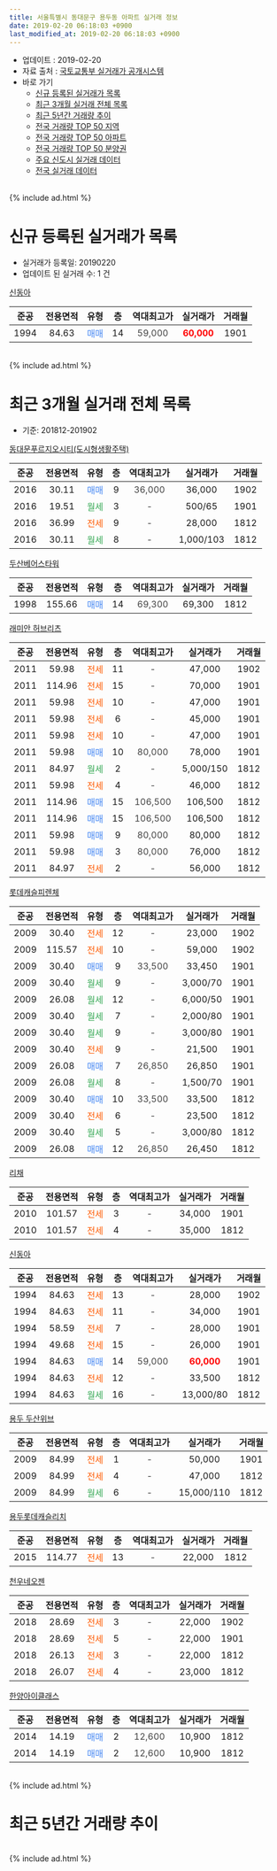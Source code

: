 ```yaml
---
title: 서울특별시 동대문구 용두동 아파트 실거래 정보
date: 2019-02-20 06:18:03 +0900
last_modified_at: 2019-02-20 06:18:03 +0900
---
```


* 업데이트 : 2019-02-20
* 자료 출처 : [국토교통부 실거래가 공개시스템](http://rt.molit.go.kr)
* 바로 가기
    * [신규 등록된 실거래가 목록](#신규-등록된-실거래가-목록)
    * [최근 3개월 실거래 전체 목록](#최근-3개월-실거래-전체-목록)
    * [최근 5년간 거래량 추이](#최근-5년간-거래량-추이)
    * [전국 거래량 TOP 50 지역](https://inasie.github.io/apt-trade-info/최근-3개월-전국에서-가장-거래가-많이-발생한-지역)
    * [전국 거래량 TOP 50 아파트](https://inasie.github.io/apt-trade-info/최근-3개월-전국에서-가장-거래가-많이-발생한-아파트)
    * [전국 거래량 TOP 50 분양권](https://inasie.github.io/apt-trade-info/최근-3개월-전국에서-가장-거래가-많이-발생한-분양권)
    * [주요 신도시 실거래 데이터](https://inasie.github.io/apt-trade-info/주요-신도시)
    * [전국 실거래 데이터](https://inasie.github.io/apt-trade-info/전국)
<br>
{% include ad.html %}
<br>

# 신규 등록된 실거래가 목록
* 실거래가 등록일: 20190220
* 업데이트 된 실거래 수: 1 건


[신동아](https://search.naver.com/search.naver?query=%EC%84%9C%EC%9A%B8%ED%8A%B9%EB%B3%84%EC%8B%9C+%EB%8F%99%EB%8C%80%EB%AC%B8%EA%B5%AC+%EC%9A%A9%EB%91%90%EB%8F%99+%EC%8B%A0%EB%8F%99%EC%95%84)

|준공|전용면적|유형|층|역대최고가|실거래가|거래월|
|:---:|:---:|:---:|:---:|:---:|:---:|:---:|
|1994|84.63|<span style="color:#4285f3">매매</span>|14|<span style="color:#444444">59,000</span>|<b><span style="color:#ff0000">60,000</span></b>|1901|


<br>
{% include ad.html %}
<br>

# 최근 3개월 실거래 전체 목록
* 기준: 201812-201902


[동대문푸르지오시티(도시형생활주택)](https://search.naver.com/search.naver?query=%EC%84%9C%EC%9A%B8%ED%8A%B9%EB%B3%84%EC%8B%9C+%EB%8F%99%EB%8C%80%EB%AC%B8%EA%B5%AC+%EC%9A%A9%EB%91%90%EB%8F%99+%EB%8F%99%EB%8C%80%EB%AC%B8%ED%91%B8%EB%A5%B4%EC%A7%80%EC%98%A4%EC%8B%9C%ED%8B%B0%28%EB%8F%84%EC%8B%9C%ED%98%95%EC%83%9D%ED%99%9C%EC%A3%BC%ED%83%9D%29)

|준공|전용면적|유형|층|역대최고가|실거래가|거래월|
|:---:|:---:|:---:|:---:|:---:|:---:|:---:|
|2016|30.11|<span style="color:#4285f3">매매</span>|9|<span style="color:#444444">36,000</span>|36,000|1902|
|2016|19.51|<span style="color:#34a853">월세</span>|3|<span style="color:#444444">-</span>|500/65|1901|
|2016|36.99|<span style="color:#ff5a00">전세</span>|9|<span style="color:#444444">-</span>|28,000|1812|
|2016|30.11|<span style="color:#34a853">월세</span>|8|<span style="color:#444444">-</span>|1,000/103|1812|

[두산베어스타워](https://search.naver.com/search.naver?query=%EC%84%9C%EC%9A%B8%ED%8A%B9%EB%B3%84%EC%8B%9C+%EB%8F%99%EB%8C%80%EB%AC%B8%EA%B5%AC+%EC%9A%A9%EB%91%90%EB%8F%99+%EB%91%90%EC%82%B0%EB%B2%A0%EC%96%B4%EC%8A%A4%ED%83%80%EC%9B%8C)

|준공|전용면적|유형|층|역대최고가|실거래가|거래월|
|:---:|:---:|:---:|:---:|:---:|:---:|:---:|
|1998|155.66|<span style="color:#4285f3">매매</span>|14|<span style="color:#444444">69,300</span>|69,300|1812|

[래미안 허브리츠](https://search.naver.com/search.naver?query=%EC%84%9C%EC%9A%B8%ED%8A%B9%EB%B3%84%EC%8B%9C+%EB%8F%99%EB%8C%80%EB%AC%B8%EA%B5%AC+%EC%9A%A9%EB%91%90%EB%8F%99+%EB%9E%98%EB%AF%B8%EC%95%88+%ED%97%88%EB%B8%8C%EB%A6%AC%EC%B8%A0)

|준공|전용면적|유형|층|역대최고가|실거래가|거래월|
|:---:|:---:|:---:|:---:|:---:|:---:|:---:|
|2011|59.98|<span style="color:#ff5a00">전세</span>|11|<span style="color:#444444">-</span>|47,000|1902|
|2011|114.96|<span style="color:#ff5a00">전세</span>|15|<span style="color:#444444">-</span>|70,000|1901|
|2011|59.98|<span style="color:#ff5a00">전세</span>|10|<span style="color:#444444">-</span>|47,000|1901|
|2011|59.98|<span style="color:#ff5a00">전세</span>|6|<span style="color:#444444">-</span>|45,000|1901|
|2011|59.98|<span style="color:#ff5a00">전세</span>|10|<span style="color:#444444">-</span>|47,000|1901|
|2011|59.98|<span style="color:#4285f3">매매</span>|10|<span style="color:#444444">80,000</span>|78,000|1901|
|2011|84.97|<span style="color:#34a853">월세</span>|2|<span style="color:#444444">-</span>|5,000/150|1812|
|2011|59.98|<span style="color:#ff5a00">전세</span>|4|<span style="color:#444444">-</span>|46,000|1812|
|2011|114.96|<span style="color:#4285f3">매매</span>|15|<span style="color:#444444">106,500</span>|106,500|1812|
|2011|114.96|<span style="color:#4285f3">매매</span>|15|<span style="color:#444444">106,500</span>|106,500|1812|
|2011|59.98|<span style="color:#4285f3">매매</span>|9|<span style="color:#444444">80,000</span>|80,000|1812|
|2011|59.98|<span style="color:#4285f3">매매</span>|3|<span style="color:#444444">80,000</span>|76,000|1812|
|2011|84.97|<span style="color:#ff5a00">전세</span>|2|<span style="color:#444444">-</span>|56,000|1812|

[롯데캐슬피렌체](https://search.naver.com/search.naver?query=%EC%84%9C%EC%9A%B8%ED%8A%B9%EB%B3%84%EC%8B%9C+%EB%8F%99%EB%8C%80%EB%AC%B8%EA%B5%AC+%EC%9A%A9%EB%91%90%EB%8F%99+%EB%A1%AF%EB%8D%B0%EC%BA%90%EC%8A%AC%ED%94%BC%EB%A0%8C%EC%B2%B4)

|준공|전용면적|유형|층|역대최고가|실거래가|거래월|
|:---:|:---:|:---:|:---:|:---:|:---:|:---:|
|2009|30.40|<span style="color:#ff5a00">전세</span>|12|<span style="color:#444444">-</span>|23,000|1902|
|2009|115.57|<span style="color:#ff5a00">전세</span>|10|<span style="color:#444444">-</span>|59,000|1902|
|2009|30.40|<span style="color:#4285f3">매매</span>|9|<span style="color:#444444">33,500</span>|33,450|1901|
|2009|30.40|<span style="color:#34a853">월세</span>|9|<span style="color:#444444">-</span>|3,000/70|1901|
|2009|26.08|<span style="color:#34a853">월세</span>|12|<span style="color:#444444">-</span>|6,000/50|1901|
|2009|30.40|<span style="color:#34a853">월세</span>|7|<span style="color:#444444">-</span>|2,000/80|1901|
|2009|30.40|<span style="color:#34a853">월세</span>|9|<span style="color:#444444">-</span>|3,000/80|1901|
|2009|30.40|<span style="color:#ff5a00">전세</span>|9|<span style="color:#444444">-</span>|21,500|1901|
|2009|26.08|<span style="color:#4285f3">매매</span>|7|<span style="color:#444444">26,850</span>|26,850|1901|
|2009|26.08|<span style="color:#34a853">월세</span>|8|<span style="color:#444444">-</span>|1,500/70|1901|
|2009|30.40|<span style="color:#4285f3">매매</span>|10|<span style="color:#444444">33,500</span>|33,500|1812|
|2009|30.40|<span style="color:#ff5a00">전세</span>|6|<span style="color:#444444">-</span>|23,500|1812|
|2009|30.40|<span style="color:#34a853">월세</span>|5|<span style="color:#444444">-</span>|3,000/80|1812|
|2009|26.08|<span style="color:#4285f3">매매</span>|12|<span style="color:#444444">26,850</span>|26,450|1812|

[리채](https://search.naver.com/search.naver?query=%EC%84%9C%EC%9A%B8%ED%8A%B9%EB%B3%84%EC%8B%9C+%EB%8F%99%EB%8C%80%EB%AC%B8%EA%B5%AC+%EC%9A%A9%EB%91%90%EB%8F%99+%EB%A6%AC%EC%B1%84)

|준공|전용면적|유형|층|역대최고가|실거래가|거래월|
|:---:|:---:|:---:|:---:|:---:|:---:|:---:|
|2010|101.57|<span style="color:#ff5a00">전세</span>|3|<span style="color:#444444">-</span>|34,000|1901|
|2010|101.57|<span style="color:#ff5a00">전세</span>|4|<span style="color:#444444">-</span>|35,000|1812|

[신동아](https://search.naver.com/search.naver?query=%EC%84%9C%EC%9A%B8%ED%8A%B9%EB%B3%84%EC%8B%9C+%EB%8F%99%EB%8C%80%EB%AC%B8%EA%B5%AC+%EC%9A%A9%EB%91%90%EB%8F%99+%EC%8B%A0%EB%8F%99%EC%95%84)

|준공|전용면적|유형|층|역대최고가|실거래가|거래월|
|:---:|:---:|:---:|:---:|:---:|:---:|:---:|
|1994|84.63|<span style="color:#ff5a00">전세</span>|13|<span style="color:#444444">-</span>|28,000|1902|
|1994|84.63|<span style="color:#ff5a00">전세</span>|11|<span style="color:#444444">-</span>|34,000|1901|
|1994|58.59|<span style="color:#ff5a00">전세</span>|7|<span style="color:#444444">-</span>|28,000|1901|
|1994|49.68|<span style="color:#ff5a00">전세</span>|15|<span style="color:#444444">-</span>|26,000|1901|
|1994|84.63|<span style="color:#4285f3">매매</span>|14|<span style="color:#444444">59,000</span>|<b><span style="color:#ff0000">60,000</span></b>|1901|
|1994|84.63|<span style="color:#ff5a00">전세</span>|12|<span style="color:#444444">-</span>|33,500|1812|
|1994|84.63|<span style="color:#34a853">월세</span>|16|<span style="color:#444444">-</span>|13,000/80|1812|


<script async src="//pagead2.googlesyndication.com/pagead/js/adsbygoogle.js"></script>
<!-- 기본 -->
<ins class="adsbygoogle"
     style="display:block"
     data-ad-client="ca-pub-2446590836940007"
     data-ad-slot="1659523306"
     data-ad-format="auto"
     data-full-width-responsive="true"></ins>
<script>
(adsbygoogle = window.adsbygoogle || []).push({});
</script>


[용두 두산위브](https://search.naver.com/search.naver?query=%EC%84%9C%EC%9A%B8%ED%8A%B9%EB%B3%84%EC%8B%9C+%EB%8F%99%EB%8C%80%EB%AC%B8%EA%B5%AC+%EC%9A%A9%EB%91%90%EB%8F%99+%EC%9A%A9%EB%91%90+%EB%91%90%EC%82%B0%EC%9C%84%EB%B8%8C)

|준공|전용면적|유형|층|역대최고가|실거래가|거래월|
|:---:|:---:|:---:|:---:|:---:|:---:|:---:|
|2009|84.99|<span style="color:#ff5a00">전세</span>|1|<span style="color:#444444">-</span>|50,000|1901|
|2009|84.99|<span style="color:#ff5a00">전세</span>|4|<span style="color:#444444">-</span>|47,000|1812|
|2009|84.99|<span style="color:#34a853">월세</span>|6|<span style="color:#444444">-</span>|15,000/110|1812|

[용두롯데캐슬리치](https://search.naver.com/search.naver?query=%EC%84%9C%EC%9A%B8%ED%8A%B9%EB%B3%84%EC%8B%9C+%EB%8F%99%EB%8C%80%EB%AC%B8%EA%B5%AC+%EC%9A%A9%EB%91%90%EB%8F%99+%EC%9A%A9%EB%91%90%EB%A1%AF%EB%8D%B0%EC%BA%90%EC%8A%AC%EB%A6%AC%EC%B9%98)

|준공|전용면적|유형|층|역대최고가|실거래가|거래월|
|:---:|:---:|:---:|:---:|:---:|:---:|:---:|
|2015|114.77|<span style="color:#ff5a00">전세</span>|13|<span style="color:#444444">-</span>|22,000|1812|

[천우네오젠](https://search.naver.com/search.naver?query=%EC%84%9C%EC%9A%B8%ED%8A%B9%EB%B3%84%EC%8B%9C+%EB%8F%99%EB%8C%80%EB%AC%B8%EA%B5%AC+%EC%9A%A9%EB%91%90%EB%8F%99+%EC%B2%9C%EC%9A%B0%EB%84%A4%EC%98%A4%EC%A0%A0)

|준공|전용면적|유형|층|역대최고가|실거래가|거래월|
|:---:|:---:|:---:|:---:|:---:|:---:|:---:|
|2018|28.69|<span style="color:#ff5a00">전세</span>|3|<span style="color:#444444">-</span>|22,000|1902|
|2018|28.69|<span style="color:#ff5a00">전세</span>|5|<span style="color:#444444">-</span>|22,000|1901|
|2018|26.13|<span style="color:#ff5a00">전세</span>|3|<span style="color:#444444">-</span>|22,000|1812|
|2018|26.07|<span style="color:#ff5a00">전세</span>|4|<span style="color:#444444">-</span>|23,000|1812|

[한양아이클래스](https://search.naver.com/search.naver?query=%EC%84%9C%EC%9A%B8%ED%8A%B9%EB%B3%84%EC%8B%9C+%EB%8F%99%EB%8C%80%EB%AC%B8%EA%B5%AC+%EC%9A%A9%EB%91%90%EB%8F%99+%ED%95%9C%EC%96%91%EC%95%84%EC%9D%B4%ED%81%B4%EB%9E%98%EC%8A%A4)

|준공|전용면적|유형|층|역대최고가|실거래가|거래월|
|:---:|:---:|:---:|:---:|:---:|:---:|:---:|
|2014|14.19|<span style="color:#4285f3">매매</span>|2|<span style="color:#444444">12,600</span>|10,900|1812|
|2014|14.19|<span style="color:#4285f3">매매</span>|2|<span style="color:#444444">12,600</span>|10,900|1812|


<br>
{% include ad.html %}
<br>

# 최근 5년간 거래량 추이


<div style="width:100%;">
    <canvas id="deal_progress" height="200"></canvas>
</div>

<script>
new Chart(document.getElementById("deal_progress"), {
    type: 'line',
    data: {
        labels: ['201402','201403','201404','201405','201406','201407','201408','201409','201410','201411','201412','201501','201502','201503','201504','201505','201506','201507','201508','201509','201510','201511','201512','201601','201602','201603','201604','201605','201606','201607','201608','201609','201610','201611','201612','201701','201702','201703','201704','201705','201706','201707','201708','201709','201710','201711','201712','201801','201802','201803','201804','201805','201806','201807','201808','201809','201810','201811','201812','201901','201902'],
        datasets: [{
            label: '매매',
            pointRadius: 1,
            data: [20, 21, 15, 13, 14, 14, 24, 14, 17, 14, 11, 21, 17, 33, 22, 25, 23, 39, 17, 19, 28, 15, 12, 14, 9, 27, 31, 23, 19, 18, 19, 25, 34, 15, 8, 6, 18, 17, 25, 36, 34, 45, 13, 16, 17, 25, 18, 28, 21, 24, 10, 9, 10, 13, 30, 5, 12, 5, 9, 4, 1],
            borderColor: "rgba(255, 201, 14, 1)",
            backgroundColor: "rgba(255, 201, 14, 0.5)",
            fill: false,
            lineTension: 0
        },{
            label: '전월세',
            pointRadius: 1,
            data: [27, 0, 37, 35, 18, 15, 22, 18, 22, 17, 27, 36, 44, 33, 33, 19, 24, 13, 23, 19, 29, 18, 23, 23, 31, 30, 19, 29, 19, 19, 15, 21, 31, 27, 23, 37, 28, 23, 28, 15, 24, 24, 18, 28, 24, 19, 19, 31, 16, 35, 31, 36, 19, 19, 22, 27, 28, 22, 15, 17, 5],
            borderColor: "rgba(0, 141, 185, 1)",
            backgroundColor: "rgba(0, 141, 185, 0.5)",
            fill: false,
            lineTension: 0
        }
        ]
    },
    options: {
        responsive: true,
        title: {
            display: false
        },
        tooltips: {
            mode: 'index',
            intersect: false
        },
        hover: {
            mode: 'nearest',
            intersect: true
        },
        scales: {
            xAxes: [{
                display: true,
                scaleLabel: {
                    display: true,
                    labelString: '년/월'
                }
            }],
            yAxes: [{
                display: true,
                ticks: {
                    suggestedMin: 0,
                },
                scaleLabel: {
                    display: true,
                    labelString: '실거래 수'
                }
            }]
        }
    }
});

</script>


<br>
{% include ad.html %}
<br>

